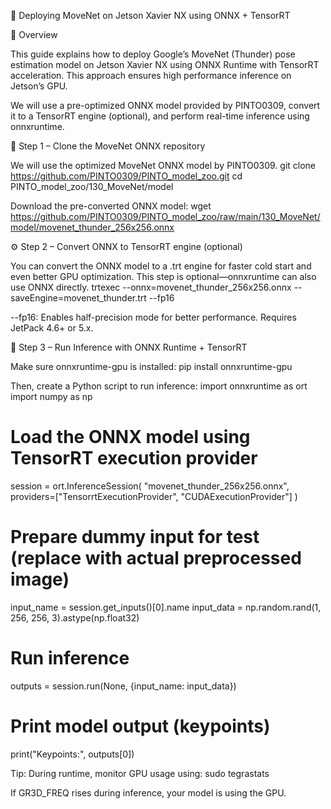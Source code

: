 🚀 Deploying MoveNet on Jetson Xavier NX using ONNX + TensorRT

📌 Overview

This guide explains how to deploy Google’s MoveNet (Thunder) pose estimation model on Jetson Xavier NX using ONNX Runtime with TensorRT acceleration. This approach ensures high performance inference on Jetson’s GPU.

We will use a pre-optimized ONNX model provided by PINTO0309, convert it to a TensorRT engine (optional), and perform real-time inference using onnxruntime.


📁 Step 1 – Clone the MoveNet ONNX repository

We will use the optimized MoveNet ONNX model by PINTO0309.
git clone https://github.com/PINTO0309/PINTO_model_zoo.git
cd PINTO_model_zoo/130_MoveNet/model

Download the pre-converted ONNX model:
wget https://github.com/PINTO0309/PINTO_model_zoo/raw/main/130_MoveNet/model/movenet_thunder_256x256.onnx


⚙️ Step 2 – Convert ONNX to TensorRT engine (optional)

You can convert the ONNX model to a .trt engine for faster cold start and even better GPU optimization. This step is optional—onnxruntime can also use ONNX directly.
trtexec --onnx=movenet_thunder_256x256.onnx --saveEngine=movenet_thunder.trt --fp16

--fp16: Enables half-precision mode for better performance.
Requires JetPack 4.6+ or 5.x.


🧪 Step 3 – Run Inference with ONNX Runtime + TensorRT

Make sure onnxruntime-gpu is installed:
pip install onnxruntime-gpu

Then, create a Python script to run inference:
import onnxruntime as ort
import numpy as np

# Load the ONNX model using TensorRT execution provider
session = ort.InferenceSession(
    "movenet_thunder_256x256.onnx",
    providers=["TensorrtExecutionProvider", "CUDAExecutionProvider"]
)

# Prepare dummy input for test (replace with actual preprocessed image)
input_name = session.get_inputs()[0].name
input_data = np.random.rand(1, 256, 256, 3).astype(np.float32)

# Run inference
outputs = session.run(None, {input_name: input_data})

# Print model output (keypoints)
print("Keypoints:", outputs[0])


Tip: During runtime, monitor GPU usage using:
sudo tegrastats

If GR3D_FREQ rises during inference, your model is using the GPU.
